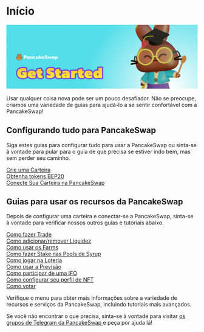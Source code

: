 # Início

![](../.gitbook/assets/get-started-header.png)

Usar qualquer coisa nova pode ser um pouco desafiador. Não se preocupe, criamos uma variedade de guias para ajudá-lo a se sentir confortável com a PancakeSwap!&#x20;

## Configurando tudo para PancakeSwap

Siga estes guias para configurar tudo para usar a PancakeSwap ou sinta-se à vontade para pular para o guia de que precisa se estiver indo bem, mas sem perder seu caminho.

[Crie uma Carteira](wallet-guide.md)\
[Obtenha tokens BEP20](bep20-guide.md)\
[Conecte Sua Carteira na PancakeSwap](connection-guide.md)

## Guias para usar os recursos da PancakeSwap

Depois de configurar uma carteira e conectar-se a PancakeSwap, sinta-se à vontade para verificar nossos outros guias e tutoriais abaixo.

[Como fazer Trade](../produtos/pancakeswap-exchange/trade-guide.md)\
[Como adicionar/remover Liquidez](https://docs.pancakeswap.finance/products/pancakeswap-exchange/liquidity-guide)\
[Como usar os Farms](https://docs.pancakeswap.finance/products/yield-farming/how-to-use-farms)\
[Como fazer Stake nas Pools de Syrup](https://docs.pancakeswap.finance/products/syrup-pool/syrup-pool-guide)\
[Como jogar na Loteria](https://docs.pancakeswap.finance/products/lottery/lottery-guide)\
[Como usar a Previsão](https://docs.pancakeswap.finance/products/prediction/prediction-guide)\
[Como participar de uma IFO](https://docs.pancakeswap.finance/products/ifo-initial-farm-offering/ifo-guide)\
[Como configurar seu perfil de NFT](https://docs.pancakeswap.finance/products/nft-profile-system/profile-guide)\
[Como votar](https://docs.pancakeswap.finance/products/voting/voting-guide)

Verifique o menu para obter mais informações sobre a variedade de recursos e serviços da PancakeSwap, incluindo tutoriais mais avançados.

Se você não encontrar o que precisa, sinta-se à vontade para visitar [os grupos de Telegram da PancakeSwap ](../contact-us/telegram.md)e peça por ajuda lá!
